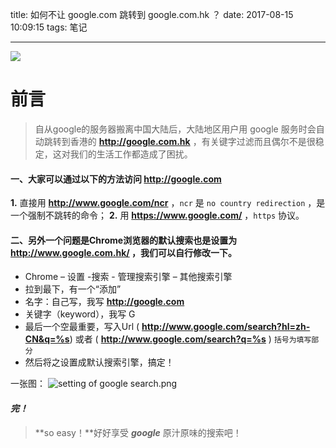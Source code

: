 
title: 如何不让 google.com 跳转到 google.com.hk ？
date: 2017-08-15 10:09:15
tags: 笔记

---

![](http://upload-images.jianshu.io/upload_images/1874013-7e6181e573f20f49.png?imageMogr2/auto-orient/strip%7CimageView2/2/w/1240)

# 前言

> 自从google的服务器搬离中国大陆后，大陆地区用户用 google 服务时会自动跳转到香港的 **http://google.com.hk** ，有关键字过滤而且偶尔不是很稳定，这对我们的生活工作都造成了困扰。

#### 一、大家可以通过以下的方法访问 **http://google.com**

**1.** 直接用 **http://www.google.com/ncr** ，`ncr` 是 `no country redirection` ，是一个强制不跳转的命令；
**2.** 用 **https://www.google.com/** ，`https` 协议。

#### 二、另外一个问题是Chrome浏览器的默认搜索也是设置为 **http://www.google.com.hk/** ，我们可以自行修改一下。

- Chrome – 设置 -搜索 - 管理搜索引擎 – 其他搜索引擎
- 拉到最下，有一个“添加”
- 名字：自己写，我写 **http://google.com**
- 关键字（keyword），我写 G
- 最后一个空最重要，写入Url ( **http://www.google.com/search?hl=zh-CN&q=%s**) 或者 ( **http://www.google.com/search?q=%s** ) `括号为填写部分`
- 然后将之设置成默认搜索引擎，搞定！

一张图：
![setting of google search.png](http://upload-images.jianshu.io/upload_images/1874013-08decbaacbd350ac.png?imageMogr2/auto-orient/strip%7CimageView2/2/w/1240)

#### ***完！***
> **so easy！**好好享受 ***google*** 原汁原味的搜索吧！
